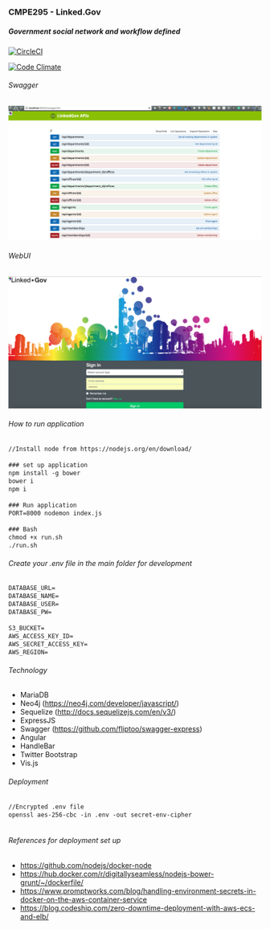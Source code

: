 ### CMPE295 - Linked.Gov

##### Government social network and workflow defined

[![CircleCI](https://circleci.com/gh/lelea2/CMPE295.svg?style=svg)](https://circleci.com/gh/lelea2/CMPE295)

[![Code Climate](https://codeclimate.com/github/lelea2/CMPE295/badges/gpa.svg)](https://codeclimate.com/github/lelea2/CMPE295)

###### Swagger

![alt tag](https://github.com/lelea2/CMPE295/blob/master/demo/swagger.png)

###### WebUI

![alt tag](https://github.com/lelea2/CMPE295/blob/master/demo/register.png)

###### How to run application

```
//Install node from https://nodejs.org/en/download/

### set up application
npm install -g bower
bower i
npm i

### Run application
PORT=8000 nodemon index.js

### Bash
chmod +x run.sh
./run.sh

```


###### Create your .env file in the main folder for development

```
DATABASE_URL=
DATABASE_NAME=
DATABASE_USER=
DATABASE_PW=

S3_BUCKET=
AWS_ACCESS_KEY_ID=
AWS_SECRET_ACCESS_KEY=
AWS_REGION=
```

###### Technology

* MariaDB
* Neo4j (https://neo4j.com/developer/javascript/)
* Sequelize (http://docs.sequelizejs.com/en/v3/)
* ExpressJS
* Swagger (https://github.com/fliptoo/swagger-express)
* Angular
* HandleBar
* Twitter Bootstrap
* Vis.js


###### Deployment

```
//Encrypted .env file
openssl aes-256-cbc -in .env -out secret-env-cipher


```

###### References for deployment set up

* https://github.com/nodejs/docker-node
* https://hub.docker.com/r/digitallyseamless/nodejs-bower-grunt/~/dockerfile/
* https://www.promptworks.com/blog/handling-environment-secrets-in-docker-on-the-aws-container-service
* https://blog.codeship.com/zero-downtime-deployment-with-aws-ecs-and-elb/
